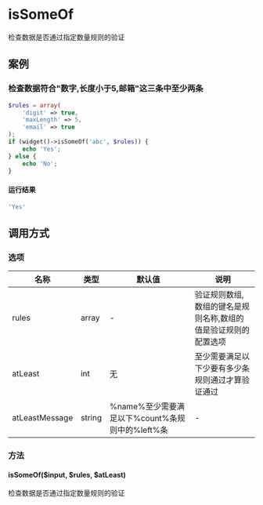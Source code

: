 isSomeOf
========

检查数据是否通过指定数量规则的验证

案例
----

### 检查数据符合"数字,长度小于5,邮箱"这三条中至少两条
```php
$rules = array(
    'digit' => true,
    'maxLength' => 5,
    'email' => true
);
if (widget()->isSomeOf('abc', $rules)) {
    echo 'Yes';
} else {
    echo 'No';
}
```

#### 运行结果
```php
'Yes'
```

调用方式
--------

### 选项

| 名称                | 类型    | 默认值                                          | 说明                                                           |
|---------------------|---------|-------------------------------------------------|----------------------------------------------------------------|
| rules               | array   | -                                               | 验证规则数组,数组的键名是规则名称,数组的值是验证规则的配置选项 |
| atLeast             | int     | 无                                              | 至少需要满足以下少要有多少条规则通过才算验证通过               |
| atLeastMessage      | string  | %name%至少需要满足以下%count%条规则中的%left%条 | -                                                              |

### 方法

#### isSomeOf($input, $rules, $atLeast)
检查数据是否通过指定数量规则的验证

